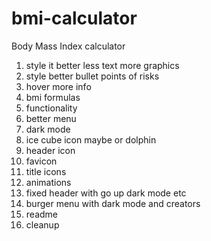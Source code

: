 # bmi-calculator
Body Mass Index calculator




1. style it better less text more graphics
2. style better bullet points of risks
3. hover more info
4. bmi formulas
5. functionality
6. better menu
7. dark mode
8. ice cube icon maybe or dolphin
9. header icon
12. favicon
13. title icons
14. animations
15. fixed header with go up dark mode etc
16. burger menu with dark mode and creators
10. readme
11. cleanup

